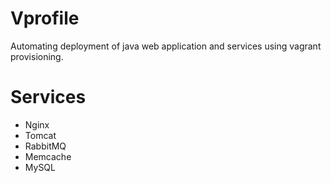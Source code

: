 # Vprofile

Automating deployment of java web application and services using vagrant provisioning.

# Services

- Nginx
- Tomcat
- RabbitMQ
- Memcache
- MySQL

